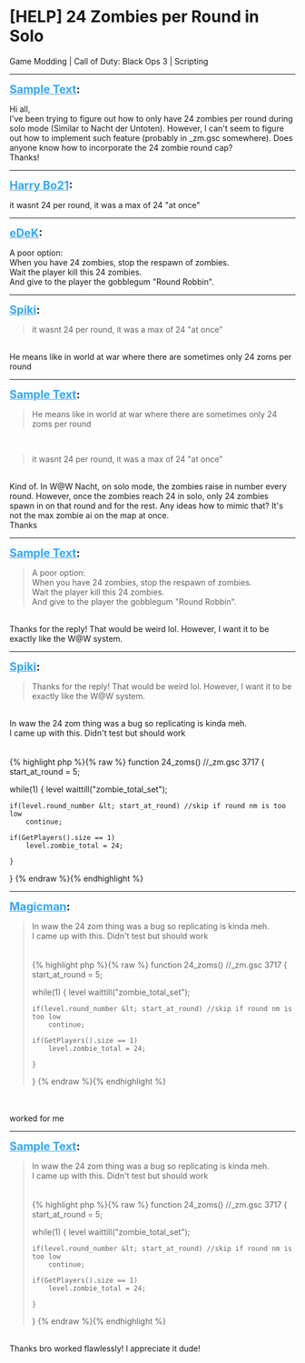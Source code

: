 # [HELP] 24 Zombies per Round in Solo
Game Modding | Call of Duty: Black Ops 3 | Scripting

---
<strong style="font-size: 1.4em;"><span style="text-decoration: underline;text-decoration-color: #34a7f9;"><span style="color:#34a7f9;">Sample Text</span></span>:</strong>

<p>Hi all, <br />I&#39;ve been trying to figure out how to only have 24 zombies per round during solo mode (Similar to Nacht der Untoten). However, I can&#39;t seem to figure out how to implement such feature (probably in _zm.gsc somewhere). Does anyone know how to incorporate the 24 zombie round cap?<br />Thanks!</p>

---
<strong style="font-size: 1.4em;"><span style="text-decoration: underline;text-decoration-color: #34a7f9;"><span style="color:#34a7f9;">Harry Bo21</span></span>:</strong>

<p>it wasnt 24 per round, it was a max of 24 &quot;at once&quot;</p>

---
<strong style="font-size: 1.4em;"><span style="text-decoration: underline;text-decoration-color: #34a7f9;"><span style="color:#34a7f9;">eDeK</span></span>:</strong>

<p>A poor option:<br />When you have 24 zombies, stop the respawn of zombies.<br />Wait the player kill this 24 zombies.<br />And give to the player the gobblegum &quot;Round Robbin&quot;.</p>

---
<strong style="font-size: 1.4em;"><span style="text-decoration: underline;text-decoration-color: #34a7f9;"><span style="color:#34a7f9;">Spiki</span></span>:</strong>

<p><blockquote>it wasnt 24 per round, it was a max of 24 &quot;at once&quot;<br /></blockquote><br />He means like in world at war where there are sometimes only 24 zoms per round</p>

---
<strong style="font-size: 1.4em;"><span style="text-decoration: underline;text-decoration-color: #34a7f9;"><span style="color:#34a7f9;">Sample Text</span></span>:</strong>

<p><blockquote>He means like in world at war where there are sometimes only 24 zoms per round<br /></blockquote><br /><blockquote>it wasnt 24 per round, it was a max of 24 &quot;at once&quot;<br /></blockquote><br />Kind of. In W@W Nacht, on solo mode, the zombies raise in number every round. However, once the zombies reach 24 in solo, only 24 zombies spawn in on that round and for the rest. Any ideas how to mimic that? It&#39;s not the max zombie ai on the map at once.<br />Thanks</p>

---
<strong style="font-size: 1.4em;"><span style="text-decoration: underline;text-decoration-color: #34a7f9;"><span style="color:#34a7f9;">Sample Text</span></span>:</strong>

<p><blockquote>A poor option:<br />When you have 24 zombies, stop the respawn of zombies.<br />Wait the player kill this 24 zombies.<br />And give to the player the gobblegum &quot;Round Robbin&quot;.<br /></blockquote><br />Thanks for the reply! That would be weird lol. However, I want it to be exactly like the W@W system.</p>

---
<strong style="font-size: 1.4em;"><span style="text-decoration: underline;text-decoration-color: #34a7f9;"><span style="color:#34a7f9;">Spiki</span></span>:</strong>

<p><blockquote>Thanks for the reply! That would be weird lol. However, I want it to be exactly like the W@W system.<br /></blockquote><br />In waw the 24 zom thing was a bug so replicating is kinda meh.<br />I came up with this. Didn&#39;t test but should work<br /><br /><br />{% highlight php %}{% raw %}
function 24_zoms() //_zm.gsc 3717
{
start_at_round = 5;

while(1)
    {
    level waittill("zombie_total_set");

    if(level.round_number &lt; start_at_round) //skip if round nm is too low
        continue;

    if(GetPlayers().size == 1)
        level.zombie_total = 24;

    }

}
{% endraw %}{% endhighlight %}
</p>

---
<strong style="font-size: 1.4em;"><span style="text-decoration: underline;text-decoration-color: #34a7f9;"><span style="color:#34a7f9;">Magicman</span></span>:</strong>

<p><blockquote>In waw the 24 zom thing was a bug so replicating is kinda meh.<br />I came up with this. Didn&#39;t test but should work<br /><br /><br />{% highlight php %}{% raw %}
function 24_zoms() //_zm.gsc 3717
{
start_at_round = 5;

while(1)
    {
    level waittill("zombie_total_set");

    if(level.round_number &lt; start_at_round) //skip if round nm is too low
        continue;

    if(GetPlayers().size == 1)
        level.zombie_total = 24;

    }

}
{% endraw %}{% endhighlight %}
</blockquote><br /><br />worked for me</p>

---
<strong style="font-size: 1.4em;"><span style="text-decoration: underline;text-decoration-color: #34a7f9;"><span style="color:#34a7f9;">Sample Text</span></span>:</strong>

<p><blockquote>In waw the 24 zom thing was a bug so replicating is kinda meh.<br />I came up with this. Didn&#39;t test but should work<br /><br /><br />{% highlight php %}{% raw %}
function 24_zoms() //_zm.gsc 3717
{
start_at_round = 5;

while(1)
    {
    level waittill("zombie_total_set");

    if(level.round_number &lt; start_at_round) //skip if round nm is too low
        continue;

    if(GetPlayers().size == 1)
        level.zombie_total = 24;

    }

}
{% endraw %}{% endhighlight %}
</blockquote><br />Thanks bro worked flawlessly! I appreciate it dude!</p>
